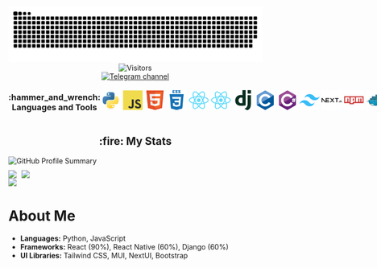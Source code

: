 <div align="center">
  <div align="center">
    <img src="https://raw.githubusercontent.com/1999AZZAR/1999AZZAR/readme/resources/img/grid-snake.svg" alt="snake" />
  </div>
  <img alt="Visitors" src="https://komarev.com/ghpvc/?username=Parsa5436&label=Profile%20Visits&style=for-the-badge" />
  <br>
  <a href="https://t.me/Parsa5436">
    <img src="https://img.shields.io/endpoint?url=https://runkit.io/damiankrawczyk/telegram-badge/branches/master?url=https://t.me/Parsa5436&style=for-the-badge" alt="Telegram channel">
  </a>
</div>

<div align="center" style="display: flex; align-items: center;">
  <h3>:hammer_and_wrench: Languages and Tools</h3>
  <img src="https://github.com/devicons/devicon/blob/master/icons/python/python-original.svg" title="Python" alt="Python" width="40" height="40"/>&nbsp;
  <img src="https://github.com/devicons/devicon/blob/master/icons/javascript/javascript-original.svg" title="JavaScript" alt="JavaScript" width="40" height="40"/>&nbsp;
  <img src="https://github.com/devicons/devicon/blob/master/icons/html5/html5-original.svg" title="HTML5" alt="HTML" width="40" height="40"/>&nbsp;
  <img src="https://github.com/devicons/devicon/blob/master/icons/css3/css3-plain-wordmark.svg" title="CSS3" alt="CSS" width="40" height="40"/>&nbsp;
  <img src="https://github.com/devicons/devicon/blob/master/icons/react/react-original.svg" title="React" alt="React" width="40" height="40"/>&nbsp;
  <img src="https://github.com/devicons/devicon/blob/master/icons/react/react-original.svg" title="React Native" alt="React Native" width="40" height="40"/>&nbsp;
  <img src="https://github.com/devicons/devicon/blob/master/icons/django/django-plain.svg" title="Django" alt="Django" width="40" height="40"/>&nbsp;
  <img src="https://github.com/devicons/devicon/blob/master/icons/c/c-original.svg" title="C" alt="C" width="40" height="40"/>&nbsp;
  <img src="https://github.com/devicons/devicon/blob/master/icons/csharp/csharp-original.svg" title="C#" alt="C#" width="40" height="40"/>&nbsp;
  <img src="https://github.com/devicons/devicon/blob/master/icons/tailwindcss/tailwindcss-plain.svg" title="Tailwind CSS" alt="Tailwind CSS" width="40" height="40"/>&nbsp;
  <img src="https://github.com/devicons/devicon/blob/master/icons/nextjs/nextjs-original-wordmark.svg" title="NextUI" alt="NextUI" width="40" height="40"/>&nbsp;
  <img src="https://github.com/devicons/devicon/blob/master/icons/npm/npm-original-wordmark.svg" title="NPM" alt="NPM" width="40" height="40"/>&nbsp;
  <img src="https://github.com/devicons/devicon/blob/master/icons/docker/docker-original.svg" title="Docker" alt="Docker" width="40" height="40"/>&nbsp;
  <img src="https://github.com/devicons/devicon/blob/master/icons/bootstrap/bootstrap-original-wordmark.svg" title="Bootstrap" alt="Bootstrap" width="40" height="40"/>&nbsp;
  <img src="https://github.com/devicons/devicon/blob/master/icons/materialui/materialui-original.svg" title="MUI" alt="MUI" width="40" height="40"/>&nbsp;
</div>

<div id="stats" align="center" style="display: flex; flex-direction: column;">
  <h2>:fire: My Stats</h2>
  <a style="display: flex; align-items: center;">
    <img src="https://github-profile-summary-cards.vercel.app/api/cards/profile-details?username=Parsa5436&theme=dark" alt="GitHub Profile Summary" style="margin-bottom: 10px;" />
  </a>
  <a style="display: flex;">
    <img src="https://github-profile-summary-cards.vercel.app/api/cards/repos-per-language?username=Parsa5436&theme=dark" style="margin-right: 10px;">
    <img src="https://github-profile-summary-cards.vercel.app/api/cards/stats?username=Parsa5436&theme=dark">
  </a>
</div>

<!--horizontal divider(gradiant)-->
<img src="https://user-images.githubusercontent.com/73097560/115834477-dbab4500-a447-11eb-908a-139a6edaec5c.gif">

# About Me

- **Languages:** Python, JavaScript
- **Frameworks:** React (90%), React Native (60%), Django (60%)
- **UI Libraries:** Tailwind CSS, MUI, NextUI, Bootstrap
